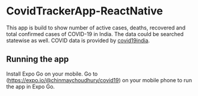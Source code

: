 # CovidTrackerApp-ReactNative

This app is build to show number of active cases, deaths, recovered and total confirmed cases of COVID-19 in India. The data could be searched statewise as well.
COVID data is provided by [covid19india](https://api.covid19india.org/).

## Running the app
Install Expo Go on your mobile.
Go to  (https://expo.io/@chinmaychoudhury/covid19) on your mobile phone to run the app in Expo Go.
